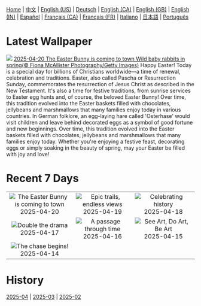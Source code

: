 [Home](../README.md) | [中文](zh-CN.md) | [English (US)](en-US.md) | [Deutsch](de-DE.md) | [English (CA)](en-CA.md) | [English (GB)](en-GB.md) | [English (IN)](en-IN.md) | [Español](es-ES.md) | [Français (CA)](fr-CA.md) | [Français (FR)](fr-FR.md) | [Italiano](it-IT.md) | [日本語](ja-JP.md) | [Português](pt-BR.md)

# Latest Wallpaper
![](https://www.bing.com/th?id=OHR.BunnyLove_EN-GB7199953818_UHD.jpg)
[2025-04-20 The Easter Bunny is coming to town Wild baby rabbits in spring(© Fiona McAllister Photography/Getty Images)](https://www.bing.com/th?id=OHR.BunnyLove_EN-GB7199953818_UHD.jpg)
Happy Easter! Today is a special day for billions of Christians worldwide—a time of renewal, celebration and traditions. Easter, also called Pascha or Resurrection Sunday, commemorates the resurrection of Jesus Christ as described in the New Testament. It's also a time for festive traditions, from sunrise services to Easter egg hunts and, of course, the beloved Easter Bunny! Over time, this tradition evolved into the Easter baskets filled with chocolates, jellybeans and marshmallows that many families enjoy today in various countries. In German folklore, an egg-laying hare called 'Osterhase' would visit children and leave behind decorated eggs as a symbol of good fortune and new beginnings. Over time, this tradition evolved into the Easter baskets filled with chocolates, jellybeans and marshmallows that many families enjoy today. Whether you're enjoying a festive feast, decorating eggs or simply soaking in the beauty of spring, may your Easter be filled with joy and love!

# Recent 7 Days
|  |  |  |
|:---:|:---:|:---:|
| ![](https://www.bing.com/th?id=OHR.BunnyLove_EN-GB7199953818_400x240.jpg "The Easter Bunny is coming to town") 2025-04-20 | ![](https://www.bing.com/th?id=OHR.ZionValley_EN-GB5278363127_400x240.jpg "Epic trails, endless views") 2025-04-19 | ![](https://www.bing.com/th?id=OHR.GoremeTurkey_EN-GB5053201310_400x240.jpg "Celebrating history") 2025-04-18 |
| ![](https://www.bing.com/th?id=OHR.EcuadorBird_EN-GB6287056261_400x240.jpg "Double the drama") 2025-04-17 | ![](https://www.bing.com/th?id=OHR.KachinaBridge_EN-GB6179737252_400x240.jpg "A passage through time") 2025-04-16 | ![](https://www.bing.com/th?id=OHR.BeachArt_EN-GB6018920186_400x240.jpg "See Art, Do Art, Be Art") 2025-04-15 |
| ![](https://www.bing.com/th?id=OHR.SpottedDolphins_EN-GB5559649631_400x240.jpg "The chase begins!") 2025-04-14 |  |  |

# History
[2025-04](../archives/wallpaper/en-GB/w_2025_04.md) | [2025-03](../archives/wallpaper/en-GB/w_2025_03.md) | [2025-02](../archives/wallpaper/en-GB/w_2025_02.md)
